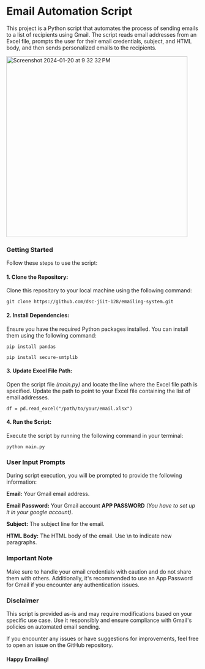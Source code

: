 # Email Automation Script

This project is a Python script that automates the process of sending emails to a list of recipients using Gmail. The script reads email addresses from an Excel file, prompts the user for their email credentials, subject, and HTML body, and then sends personalized emails to the recipients.

<img width="473" alt="Screenshot 2024-01-20 at 9 32 32 PM" src="https://github.com/dsc-jiit-128/emailing-system/assets/115946158/13de66d1-6cde-4aad-99e5-d3f87c83a77b">


### Getting Started
Follow these steps to use the script:

#### 1. Clone the Repository:
Clone this repository to your local machine using the following command:

`git clone https://github.com/dsc-jiit-128/emailing-system.git`

#### 2. Install Dependencies:
Ensure you have the required Python packages installed. You can install them using the following command:

`pip install pandas`

`pip install secure-smtplib`

#### 3. Update Excel File Path:
Open the script file *(main.py)* and locate the line where the Excel file path is specified. Update the path to point to your Excel file containing the list of email addresses.

`df = pd.read_excel("/path/to/your/email.xlsx")`

#### 4. Run the Script:
Execute the script by running the following command in your terminal:

`python main.py`


### User Input Prompts
During script execution, you will be prompted to provide the following information:

**Email:** Your Gmail email address.

**Email Password:** Your Gmail account **APP PASSWORD** *(You have to set up it in your google account)*.

**Subject:** The subject line for the email.

**HTML Body:** The HTML body of the email. Use \n to indicate new paragraphs.




### Important Note
Make sure to handle your email credentials with caution and do not share them with others. Additionally, it's recommended to use an App Password for Gmail if you encounter any authentication issues.




### Disclaimer
This script is provided as-is and may require modifications based on your specific use case. Use it responsibly and ensure compliance with Gmail's policies on automated email sending.

If you encounter any issues or have suggestions for improvements, feel free to open an issue on the GitHub repository.

#### Happy Emailing!
